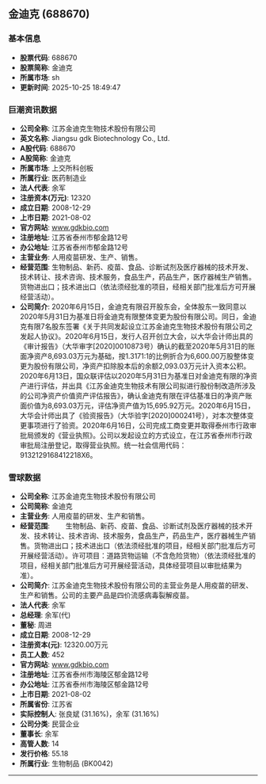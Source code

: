 ## 金迪克 (688670)

### 基本信息

- **股票代码**: 688670
- **股票简称**: 金迪克
- **所属市场**: sh
- **更新时间**: 2025-10-25 18:49:47

### 巨潮资讯数据

- **公司全称**: 江苏金迪克生物技术股份有限公司
- **英文名称**: Jiangsu gdk Biotechnology Co., Ltd.
- **A股代码**: 688670
- **A股简称**: 金迪克
- **所属市场**: 上交所科创板
- **所属行业**: 医药制造业
- **法人代表**: 余军
- **注册资本(万元)**: 12320
- **成立日期**: 2008-12-29
- **上市日期**: 2021-08-02
- **官方网站**: www.gdkbio.com
- **注册地址**: 江苏省泰州市郁金路12号
- **办公地址**: 江苏省泰州市郁金路12号
- **主营业务**: 人用疫苗研发、生产、销售。
- **经营范围**: 生物制品、新药、疫苗、食品、诊断试剂及医疗器械的技术开发、技术转让、技术咨询、技术服务，食品生产，药品生产，医疗器械生产销售。货物进出口；技术进出口（依法须经批准的项目，经相关部门批准后方可开展经营活动）。
- **公司简介**: 2020年6月15日，金迪克有限召开股东会，全体股东一致同意以2020年5月31日为基准日将金迪克有限整体变更为股份有限公司。同日，金迪克有限7名股东签署《关于共同发起设立江苏金迪克生物技术股份有限公司之发起人协议》。2020年6月15日，发行人召开创立大会，以大华会计师出具的《审计报告》（大华审字[2020]0010873号）确认的截至2020年5月31日的账面净资产8,693.03万元为基础，按1.3171:1的比例折合为6,600.00万股整体变更为股份有限公司，净资产扣除股本后的余额2,093.03万元计入资本公积。2020年6月13日，国众联评估以2020年5月31日为基准日对金迪克有限的净资产进行评估，并出具《江苏金迪克生物技术有限公司拟进行股份制改造所涉及的公司净资产价值资产评估报告》，确认金迪克有限在评估基准日的净资产账面价值为8,693.03万元，评估净资产值为15,695.92万元。2020年6月15日，大华会计师出具了《验资报告》（大华验字[2020]000241号），对本次整体变更事项进行了验资。2020年6月16日，公司完成工商变更并取得泰州市行政审批局颁发的《营业执照》。公司以发起设立的方式设立，在江苏省泰州市行政审批局注册登记，取得营业执照。统一社会信用代码：9132129168412218X6。

### 雪球数据

- **公司全称**: 江苏金迪克生物技术股份有限公司
- **公司简称**: 金迪克
- **主营业务**: 人用疫苗的研发、生产和销售。
- **经营范围**: 　　生物制品、新药、疫苗、食品、诊断试剂及医疗器械的技术开发、技术转让、技术咨询、技术服务，食品生产，药品生产，医疗器械生产销售。货物进出口；技术进出口（依法须经批准的项目，经相关部门批准后方可开展经营活动）。许可项目：道路货物运输（不含危险货物）（依法须经批准的项目，经相关部门批准后方可开展经营活动，具体经营项目以审批结果为准）。
- **公司简介**: 江苏金迪克生物技术股份有限公司的主营业务是人用疫苗的研发、生产和销售。公司的主要产品是四价流感病毒裂解疫苗。
- **法人代表**: 余军
- **总经理**: 余军(代)
- **董秘**: 周进
- **成立日期**: 2008-12-29
- **注册资本(元)**: 12320.00万元
- **员工人数**: 452
- **官方网站**: www.gdkbio.com
- **注册地址**: 江苏省泰州市海陵区郁金路12号
- **办公地址**: 江苏省泰州市海陵区郁金路12号
- **上市日期**: 2021-08-02
- **所属省份**: 江苏省
- **实际控制人**: 张良斌 (31.16%)，余军 (31.16%)
- **公司分类**: 民营企业
- **董事长**: 余军
- **高管人数**: 14
- **发行价格**: 55.18
- **所属行业**: 生物制品 (BK0042)

---